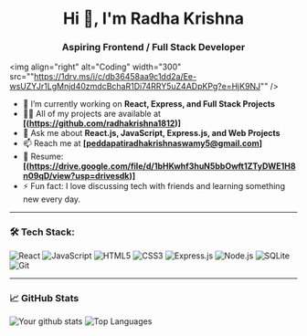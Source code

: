 <h1 align="center">Hi 👋, I'm Radha Krishna</h1>
<h3 align="center">Aspiring Frontend / Full Stack Developer</h3>

<img align="right" alt="Coding" width="300" src=""https://1drv.ms/i/c/db36458aa9c1dd2a/Ee-wsUZYJr1LgMnjd40zmdcBchaR1Di74RRY5uZ4ADpKPg?e=HjK9NJ"" />

- 🌱 I’m currently working on **React, Express, and Full Stack Projects**
- 👨‍💻 All of my projects are available at **[(https://github.com/radhakrishna1812)]**
- 💬 Ask me about **React.js, JavaScript, Express.js, and Web Projects**
- 📫 Reach me at **[peddapatiradhakrishnaswamy5@gmail.com]**
- 📄 Resume: **[(https://drive.google.com/file/d/1bHKwhf3huN5bbOwft1ZTyDWE1H8n09qD/view?usp=drivesdk)]**
- ⚡ Fun fact: I love discussing tech with friends and learning something new every day.

---

### 🛠️ Tech Stack:

![React](https://img.shields.io/badge/-React-black?style=flat-square&logo=react)
![JavaScript](https://img.shields.io/badge/-JavaScript-black?style=flat-square&logo=javascript)
![HTML5](https://img.shields.io/badge/-HTML5-E34F26?style=flat-square&logo=html5&logoColor=white)
![CSS3](https://img.shields.io/badge/-CSS3-1572B6?style=flat-square&logo=css3)
![Express.js](https://img.shields.io/badge/-Express.js-black?style=flat-square&logo=express)
![Node.js](https://img.shields.io/badge/-Node.js-green?style=flat-square&logo=node.js)
![SQLite](https://img.shields.io/badge/-SQLite-003B57?style=flat-square&logo=sqlite)
![Git](https://img.shields.io/badge/-Git-F05032?style=flat-square&logo=git)

---

### 📈 GitHub Stats

![Your github stats](https://github-readme-stats.vercel.app/api?username=radhakrishna1812&show_icons=true&theme=dark)
![Top Languages](https://github-readme-stats.vercel.app/api/top-langs/?username=radhakrishna1812&layout=compact&theme=dark)
